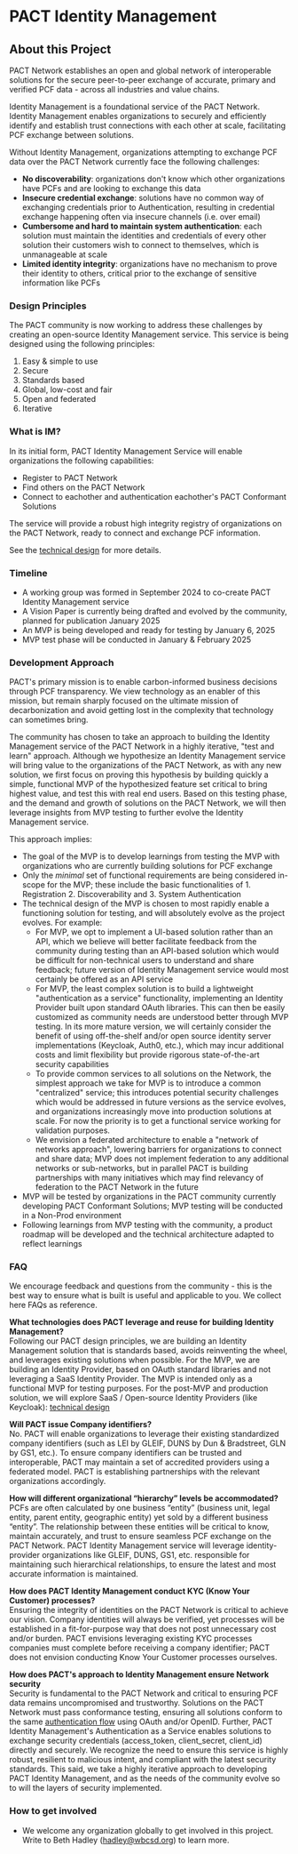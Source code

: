 # PACT Identity Management


## About this Project

PACT Network establishes an open and global network of interoperable solutions for the secure peer-to-peer exchange of accurate, primary and verified PCF data - across all industries and value chains.

Identity Management is a foundational service of the PACT Network. Identity Management enables organizations to securely and efficiently identify and establish trust connections with each other at scale, facilitating PCF exchange between solutions.

Without Identity Management, organizations attempting to exchange PCF data over the PACT Network currently face the following challenges:
- **No discoverability**: organizations don't know which other organizations have PCFs and are looking to exchange this data
- **Insecure credential exchange**: solutions have no common way of exchanging credentials prior to Authentication, resulting in credential exchange happening often via insecure channels (i.e. over email)
- **Cumbersome and hard to maintain system authentication**: each solution must maintain the identities and credentials of every other solution their customers wish to connect to themselves, which is unmanageable at scale 
- **Limited identity integrity**: organizations have no mechanism to prove their identity to others, critical prior to the exchange of sensitive information like PCFs

### Design Principles 
The PACT community is now working to address these challenges by creating an open-source Identity Management service. This service is being designed using the following principles:
1. Easy & simple to use
2. Secure
3. Standards based
4. Global, low-cost and fair
5. Open and federated
6. Iterative

### What is IM?
In its initial form, PACT Identity Management Service will enable organizations the following capabilities:
- Register to PACT Network
- Find others on the PACT Network
- Connect to eachother and authentication eachother's PACT Conformant Solutions

The service will provide a robust high integrity registry of organizations on the PACT Network, ready to connect and exchange PCF information.

See the [technical design](https://github.com/wbcsd/pact-directory/blob/main/docs/authentication-as-a-service-design.md) for more details.


### Timeline
- A working group was formed in September 2024 to co-create PACT Identity Management service
- A Vision Paper is currently being drafted and evolved by the community, planned for publication January 2025
- An MVP is being developed and ready for testing by January 6, 2025
- MVP test phase will be conducted in January & February 2025 
  
### Development Approach
PACT's primary mission is to enable carbon-informed business decisions through PCF transparency. We view technology as an enabler of this mission, but remain sharply focused on the ultimate mission of decarbonization and avoid getting lost in the complexity that technology can sometimes bring.

The community has chosen to take an approach to building the Identity Management service of the PACT Network in a highly iterative, "test and learn" approach. Although we hypothesize an Identity Management service will bring value to the organizations of the PACT Network, as with any new solution, we first focus on proving this hypothesis by building quickly a simple, functional MVP of the hypothesized feature set critical to bring highest value, and test this with real end users. Based on this testing phase, and the demand and growth of solutions on the PACT Network, we will then leverage insights from MVP testing to further evolve the Identity Management service.

This approach implies:
- The goal of the MVP is to develop learnings from testing the MVP with organizations who are currently building solutions for PCF exchange
- Only the *minimal* set of functional requirements are being considered in-scope for the MVP; these include the basic functionalities of 1. Registration 2. Discoverability and 3. System Authentication
- The technical design of the MVP is chosen to most rapidly enable a functioning solution for testing, and will absolutely evolve as the project evolves. For example:
  - For MVP, we opt to implement a UI-based solution rather than an API, which we believe will better facilitate feedback from the community during testing than an API-based solution which would be difficult for non-technical users to understand and share feedback; future version of Identity Management service would most certainly be offered as an API service
  - For MVP, the least complex solution is to build a lightweight "authentication as a service" functionality, implementing an Identity Provider built upon standard OAuth libraries. This can then be easily customized as community needs are understood better through MVP testing. In its more mature version, we will certainly consider the benefit of using off-the-shelf and/or open source identity server implementations (Keycloak, Auth0, etc.), which may incur additional costs and limit flexibility but provide rigorous state-of-the-art security capabilities 
  - To provide common services to all solutions on the Network, the simplest approach we take for MVP is to introduce a common "centralized" service; this introduces potential security challenges which would be addressed in future versions as the service evolves, and organizations increasingly move into production solutions at scale. For now the priority is to get a functional service working for validation purposes.
  - We envision a federated architecture to enable a "network of networks approach", lowering barriers for organizations to connect and share data; MVP does not implement federation to any additional networks or sub-networks, but in parallel PACT is building partnerships with many initiatives which may find relevancy of federation to the PACT Network in the future
- MVP will be tested by organizations in the PACT community currently developing PACT Conformant Solutions; MVP testing will be conducted in a Non-Prod environment
- Following learnings from MVP testing with the community, a product roadmap will be developed and the technical architecture adapted to reflect learnings

### FAQ
We encourage feedback and questions from the community - this is the best way to ensure what is built is useful and applicable to you. We collect here FAQs as reference.

**What technologies does PACT leverage and reuse for building Identity Management?**  
Following our PACT design principles, we are building an Identity Management solution that is standards based, avoids reinventing the wheel, and leverages existing solutions when possible. For the MVP, we are building an Identity Provider, based on OAuth standard libraries and not leveraging a SaaS Identity Provider. The MVP is intended only as a functional MVP for testing purposes. For the post-MVP and production solution, we will explore SaaS / Open-source Identity Providers (like Keycloak): [technical design](https://github.com/orgs/wbcsd/projects/3/views/1?pane=issue&itemId=90816775)

**Will PACT issue Company identifiers?**  
No. PACT will enable organizations to leverage their existing standardized company identifiers (such as LEI by GLEIF, DUNS by Dun & Bradstreet, GLN by GS1, etc.). To ensure company identifiers can be trusted and interoperable, PACT may maintain a set of accredited providers using a federated model. PACT is establishing partnerships with the relevant organizations accordingly.

**How will different organizational “hierarchy” levels be accommodated?**  
PCFs are often calculated by one business “entity” (business unit, legal entity, parent entity, geographic entity) yet sold by a different business “entity”. The relationship between these entities will be critical to know, maintain accurately, and trust to ensure seamless PCF exchange on the PACT Network. PACT Identity Management service will leverage identity-provider organizations like GLEIF, DUNS, GS1, etc. responsible for maintaining such hierarchical relationships, to ensure the latest and most accurate information is maintained. 

**How does PACT Identity Management conduct KYC (Know Your Customer) processes?**  
Ensuring the integrity of identities on the PACT Network is critical to achieve our vision. Company identities will always be verified, yet processes will be established in a fit-for-purpose way that does not post unnecessary cost and/or burden. PACT envisions leveraging existing KYC processes companies must complete before receiving a company identifier; PACT does not envision conducting Know Your Customer processes ourselves.

**How does PACT's approach to Identity Management ensure Network security**  
Security is fundamental to the PACT Network and critical to ensuring PCF data remains uncompromised and trustworthy. Solutions on the PACT Network must pass conformance testing, ensuring all solutions conform to the same [authentication flow](https://wbcsd.github.io/data-exchange-protocol/v2/#api-auth) using OAuth and/or OpenID. Further, PACT Identity Management's Authentication as a Service enables solutions to exchange security credentials (access_token, client_secret, client_id) directly and securely. We recognize the need to ensure this service is highly robust, resilient to malicious intent, and compliant with the latest security standards. This said, we take a highly iterative approach to developing PACT Identity Management, and as the needs of the community evolve so to will the layers of security implemented.

### How to get involved
- We welcome any organization globally to get involved in this project. Write to Beth Hadley (hadley@wbcsd.org) to learn more.
